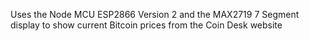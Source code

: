 Uses the Node MCU ESP2866 Version 2 and the MAX2719 7 Segment display to show current Bitcoin prices from the Coin Desk website
